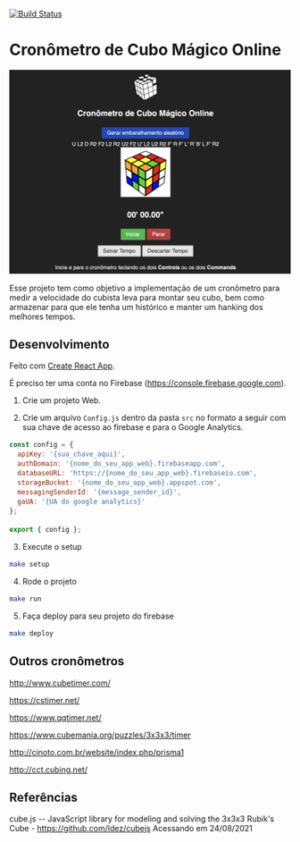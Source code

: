 [![Build Status](https://travis-ci.org/emilianoeloi/cronometro-cubomagico.svg?branch=master)](https://travis-ci.org/emilianoeloi/cronometro-cubomagico)

# Cronômetro de Cubo Mágico Online

![2.0.0](public/2.0.0.png)

Esse projeto tem como objetivo a implementação de um cronômetro para medir a velocidade do cubista leva para montar seu cubo, bem como armazenar para que ele tenha um histórico e manter um hanking dos melhores tempos.

## Desenvolvimento

Feito com [Create React App](https://github.com/facebookincubator/create-react-app).

É preciso ter uma conta no Firebase (https://console.firebase.google.com).

1) Crie um projeto Web.

2) Crie um arquivo `Config.js` dentro da pasta `src` no formato a seguir com sua chave de acesso ao firebase e para o Google Analytics.
```javascript
const config = {
  apiKey: '{sua_chave_aqui}',
  authDomain: '{nome_do_seu_app_web}.firebaseapp.com',
  databaseURL: 'https://{nome_do_seu_app_web}.firebaseio.com',
  storageBucket: '{nome_do_seu_app_web}.appspot.com',
  messagingSenderId: '{message_sender_id}',
  gaUA: '{UA do google analytics}'
};

export { config };
```

3) Execute o setup

```bash
make setup
```

4) Rode o projeto

```bash
make run
```

5) Faça deploy para seu projeto do firebase

```bash
make deploy
```

## Outros cronômetros

http://www.cubetimer.com/

https://cstimer.net/

https://www.qqtimer.net/

https://www.cubemania.org/puzzles/3x3x3/timer

http://cinoto.com.br/website/index.php/prisma1

http://cct.cubing.net/

## Referências

cube.js -- JavaScript library for modeling and solving the 3x3x3 Rubik's Cube - https://github.com/ldez/cubejs Acessando em 24/08/2021
